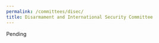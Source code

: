 ```yaml
---
permalink: /committees/disec/
title: Disarmament and International Security Committee
---
```

Pending